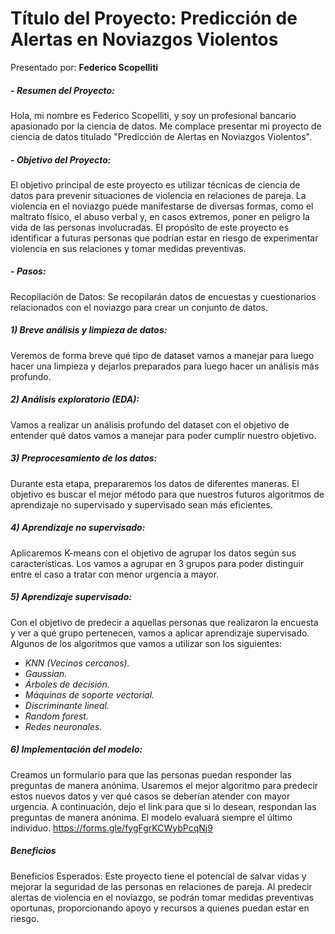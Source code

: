# **Título del Proyecto: Predicción de Alertas en Noviazgos Violentos**

Presentado por: **Federico Scopelliti**

##### - **Resumen del Proyecto**:

Hola, mi nombre es Federico Scopelliti, y soy un profesional bancario apasionado por la ciencia de datos. Me complace presentar mi proyecto de ciencia de datos titulado "Predicción de Alertas en Noviazgos Violentos".


##### - **Objetivo del Proyecto**:
El objetivo principal de este proyecto es utilizar técnicas de ciencia de datos para prevenir situaciones de violencia en relaciones de pareja. La violencia en el noviazgo puede manifestarse de diversas formas, como el maltrato físico, el abuso verbal y, en casos extremos, poner en peligro la vida de las personas involucradas. El propósito de este proyecto es identificar a futuras personas que podrían estar en riesgo de experimentar violencia en sus relaciones y tomar medidas preventivas.


##### - **Pasos**:

Recopilación de Datos: Se recopilarán datos de encuestas y cuestionarios relacionados con el noviazgo para crear un conjunto de datos.

##### **1) Breve análisis y limpieza de datos**: 
Veremos de forma breve qué tipo de dataset vamos a manejar para luego hacer una limpieza y dejarlos preparados para luego hacer un análisis más profundo.

##### **2) Análisis exploratorio (EDA)**: 
Vamos a realizar un análisis profundo del dataset con el objetivo de entender qué datos vamos a manejar para poder cumplir nuestro objetivo.

##### **3) Preprocesamiento de los datos**:
Durante esta etapa, prepararemos los datos de diferentes maneras. El objetivo es buscar el mejor método para que nuestros futuros algoritmos de aprendizaje no supervisado y supervisado sean más eficientes.

##### **4) Aprendizaje no supervisado**:

Aplicaremos K-means con el objetivo de agrupar los datos según sus características. Los vamos a agrupar en 3 grupos para poder distinguir entre el caso a tratar con menor urgencia a mayor.

##### **5) Aprendizaje supervisado**:

Con el objetivo de predecir a aquellas personas que realizaron la encuesta y ver a qué grupo pertenecen, vamos a aplicar aprendizaje supervisado. Algunos de los algoritmos que vamos a utilizar son los siguientes:
- *KNN (Vecinos cercanos).*
- *Gaussian.*
- *Árboles de decisión.*
- *Máquinas de soporte vectorial.*
- *Discriminante lineal.*
- *Random forest.*
- *Redes neuronales.*    
    
    
##### **6) Implementación del modelo**:
Creamos un formulario para que las personas puedan responder las preguntas de manera anónima. Usaremos el mejor algoritmo para predecir estos nuevos datos y ver qué casos se deberían atender con mayor urgencia. 
A continuación, dejo el link para que si lo desean, respondan las preguntas de manera anónima. El modelo evaluará siempre el último individuo. https://forms.gle/fygFgrKCWybPcqNj9





##### **Beneficios**
Beneficios Esperados:
Este proyecto tiene el potencial de salvar vidas y mejorar la seguridad de las personas en relaciones de pareja. Al predecir alertas de violencia en el noviazgo, se podrán tomar medidas preventivas oportunas, proporcionando apoyo y recursos a quienes puedan estar en riesgo.